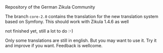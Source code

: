Repository of the German Zikula Community

The branch ``core-2.0`` contains the translation for the new translation system based on Symfony. This should work with Zikula 1.4.6 as well

not finished yet, still a lot to do :-)

Only some translations are still in english. But you may want to use it. Try it and improve if you want. Feedback is wellcome.
